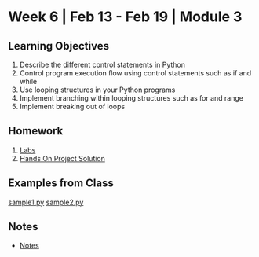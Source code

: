 # Week 6 | Feb 13 - Feb 19 | Module 3
## Learning Objectives
1.  Describe the different control statements in Python
2. Control program execution flow using control statements such as if and while
3. Use looping structures in your Python programs
4. Implement branching within looping structures such as for and range
5. Implement breaking out of loops
## Homework
1. [Labs](Labs/Readme.md)
2. [Hands On Project Solution](HandsOn/Week6-HOA.md)

## Examples from Class
[sample1.py](samples/sample1.py)
[sample2.py](samples/sample2.py)

## Notes
*   [Notes](Notes/Notes.md)
